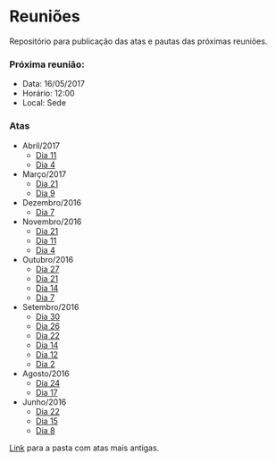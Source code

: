 # Reuniões
Repositório para publicação das atas e pautas das próximas reuniões.

### Próxima reunião:
* Data: 16/05/2017
* Horário: 12:00
* Local: Sede

### Atas

* Abril/2017
	* [Dia 11](https://drive.google.com/open?id=0B8eSwDIKbcFKNjAwdFRqcGtPNjA)
	* [Dia  4](https://drive.google.com/open?id=0B8eSwDIKbcFKLUlrV0tES2hOX1U)
* Março/2017
	* [Dia 21](https://drive.google.com/open?id=0B8eSwDIKbcFKSTh0a1phUl9nMUk)
	* [Dia  9](https://drive.google.com/open?id=0B8eSwDIKbcFKVlZTMVpDVzdyUGs)
* Dezembro/2016
	* [Dia  7](https://drive.google.com/open?id=0B8eSwDIKbcFKeVFBZmRnVGlPZVE)
* Novembro/2016
	* [Dia 21](https://drive.google.com/open?id=0B8eSwDIKbcFKWDEtb1NvRloxU0E)
	* [Dia 11](https://drive.google.com/open?id=0B8eSwDIKbcFKd2VuZUYxdkVfTWs)
	* [Dia  4](https://drive.google.com/open?id=0B8eSwDIKbcFKWWFYcWRObzRiRkU)
* Outubro/2016
	* [Dia 27](https://drive.google.com/open?id=0B8eSwDIKbcFKMFZpOG1LVG5vRmc)
	* [Dia 21](https://drive.google.com/open?id=0B8eSwDIKbcFKaVdyUktOOTVtRjQ)
	* [Dia 14](https://drive.google.com/open?id=0B8eSwDIKbcFKMk1IMDZRWmd2VUE)
	* [Dia  7](https://drive.google.com/open?id=0B8eSwDIKbcFKZ1VHQUIwalViSjQ)
* Setembro/2016
	* [Dia 30](https://drive.google.com/open?id=0B8eSwDIKbcFKQ1N0SXpnNWhReDQ)
	* [Dia 26](https://drive.google.com/open?id=0B8eSwDIKbcFKaEZRT1J2NUNvOWc)
	* [Dia 22](https://drive.google.com/open?id=0B8eSwDIKbcFKdmRBZTNzTTkya3M)
	* [Dia 14](https://drive.google.com/open?id=0B8eSwDIKbcFKYmNDUjZMQ0FDU1k)
	* [Dia 12](https://drive.google.com/open?id=0B8eSwDIKbcFKN0c1bnlkQTdlMVU)
	* [Dia  2](https://drive.google.com/open?id=0B8eSwDIKbcFKcGQ2RjZ4SHUwa2c)
* Agosto/2016
	* [Dia 24](https://drive.google.com/open?id=0B8eSwDIKbcFKcXYzaldKVVN5OUk)
	* [Dia 17](https://drive.google.com/open?id=0B8eSwDIKbcFKWkNVcGZ6WEdxMGs)
* Junho/2016
	* [Dia 22](https://drive.google.com/open?id=0B8eSwDIKbcFKRnJVYVMzNFAtcE0)
	* [Dia 15](https://drive.google.com/open?id=0B8eSwDIKbcFKbU1tSktDZzFFM3M)
	* [Dia  8](https://drive.google.com/open?id=0B8eSwDIKbcFKMHlPY3BRZDJFeEk)

[Link](https://drive.google.com/open?id=0B8eSwDIKbcFKbnZRaDlHZFNZbWM) para a
pasta com atas mais antigas.

